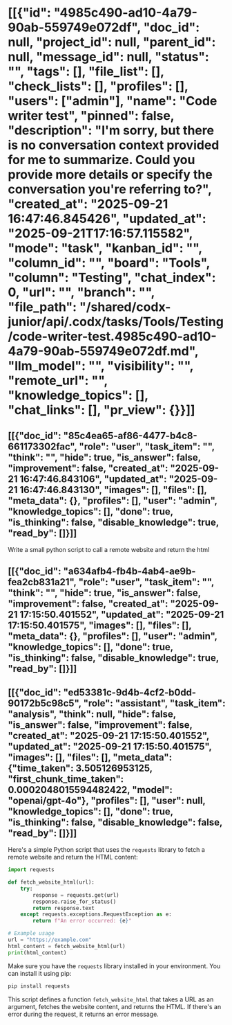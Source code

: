 # [[{"id": "4985c490-ad10-4a79-90ab-559749e072df", "doc_id": null, "project_id": null, "parent_id": null, "message_id": null, "status": "", "tags": [], "file_list": [], "check_lists": [], "profiles": [], "users": ["admin"], "name": "Code writer test", "pinned": false, "description": "I'm sorry, but there is no conversation context provided for me to summarize. Could you provide more details or specify the conversation you're referring to?", "created_at": "2025-09-21 16:47:46.845426", "updated_at": "2025-09-21T17:16:57.115582", "mode": "task", "kanban_id": "", "column_id": "", "board": "Tools", "column": "Testing", "chat_index": 0, "url": "", "branch": "", "file_path": "/shared/codx-junior/api/.codx/tasks/Tools/Testing/code-writer-test.4985c490-ad10-4a79-90ab-559749e072df.md", "llm_model": "", "visibility": "", "remote_url": "", "knowledge_topics": [], "chat_links": [], "pr_view": {}}]]
## [[{"doc_id": "85c4ea65-af86-4477-b4c8-661173302fac", "role": "user", "task_item": "", "think": "", "hide": true, "is_answer": false, "improvement": false, "created_at": "2025-09-21 16:47:46.843106", "updated_at": "2025-09-21 16:47:46.843130", "images": [], "files": [], "meta_data": {}, "profiles": [], "user": "admin", "knowledge_topics": [], "done": true, "is_thinking": false, "disable_knowledge": true, "read_by": []}]]
Write a small python script to call a remote website and return the html
## [[{"doc_id": "a634afb4-fb4b-4ab4-ae9b-fea2cb831a21", "role": "user", "task_item": "", "think": "", "hide": true, "is_answer": false, "improvement": false, "created_at": "2025-09-21 17:15:50.401552", "updated_at": "2025-09-21 17:15:50.401575", "images": [], "files": [], "meta_data": {}, "profiles": [], "user": "admin", "knowledge_topics": [], "done": true, "is_thinking": false, "disable_knowledge": true, "read_by": []}]]


## [[{"doc_id": "ed53381c-9d4b-4cf2-b0dd-90172b5c98c5", "role": "assistant", "task_item": "analysis", "think": null, "hide": false, "is_answer": false, "improvement": false, "created_at": "2025-09-21 17:15:50.401552", "updated_at": "2025-09-21 17:15:50.401575", "images": [], "files": [], "meta_data": {"time_taken": 3.505126953125, "first_chunk_time_taken": 0.0002048015594482422, "model": "openai/gpt-4o"}, "profiles": [], "user": null, "knowledge_topics": [], "done": true, "is_thinking": false, "disable_knowledge": false, "read_by": []}]]
Here's a simple Python script that uses the `requests` library to fetch a remote website and return the HTML content:

```python /path/to/your/script.py
import requests

def fetch_website_html(url):
    try:
        response = requests.get(url)
        response.raise_for_status()
        return response.text
    except requests.exceptions.RequestException as e:
        return f"An error occurred: {e}"

# Example usage
url = "https://example.com"
html_content = fetch_website_html(url)
print(html_content)
```

Make sure you have the `requests` library installed in your environment. You can install it using pip:

```bash
pip install requests
```

This script defines a function `fetch_website_html` that takes a URL as an argument, fetches the website content, and returns the HTML. If there's an error during the request, it returns an error message.